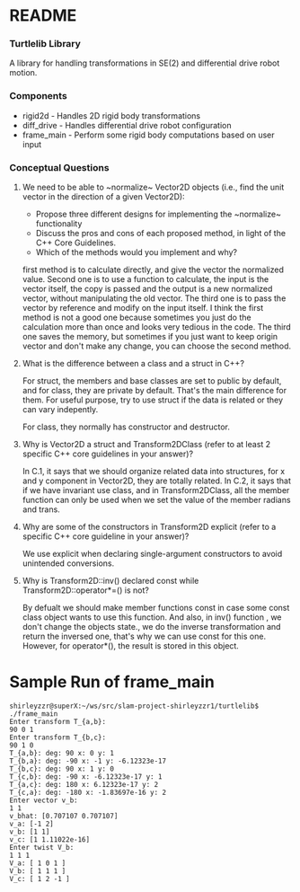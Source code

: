 # README

### Turtlelib Library
A library for handling transformations in SE(2) and differential drive robot motion.

### Components
- rigid2d - Handles 2D rigid body transformations
- diff_drive - Handles differential drive robot configuration
- frame_main - Perform some rigid body computations based on user input

### Conceptual Questions
1. We need to be able to ~normalize~ Vector2D objects (i.e., find the unit vector in the direction of a given Vector2D):
   - Propose three different designs for implementing the ~normalize~ functionality
   - Discuss the pros and cons of each proposed method, in light of the C++ Core Guidelines.
   - Which of the methods would you implement and why?
   
   first method is to calculate directly, and give the vector the normalized value. Second one is to use a function to calculate, the input is the vector itself, the copy is passed and the output is a new normalized vector, without manipulating the old vector. The third one is to pass the vector by reference and modify on the input  itself. I think the first method is not a good one because sometimes you just do the calculation more than once and looks very tedious in the code. The third one saves the memory, but sometimes if you just want to keep origin vector and don't make any change, you can choose the second method.


2. What is the difference between a class and a struct in C++?

   For struct, the members and base classes are set to public by default, and for class, they are private by default. That's the main difference for them. For useful purpose, try to use struct if the data is related or they can vary indepently.

   For class, they normally has constructor and destructor.


3. Why is Vector2D a struct and Transform2DClass (refer to at least 2 specific C++ core guidelines in your answer)?

   In C.1, it says that we should organize related data into structures, for x and y component in Vector2D, they are totally related. In C.2, it says that if we have invariant use class, and in Transform2DClass, all the member function can only be used when we set the value of the member radians and trans.


4. Why are some of the constructors in Transform2D explicit (refer to a specific C++ core guideline in your answer)?

   We use explicit when declaring single-argument constructors to avoid unintended conversions.


5. Why is Transform2D::inv() declared const while Transform2D::operator*=() is not?
   
   By defualt we should make member functions const in case some const class object wants to use this function. And also, in inv() function , we don't change the objects state., we do the inverse transformation and return the inversed one, that's why we can use const for this one.  However, for operator*(), the result is stored in this object.

# Sample Run of frame_main
```
shirleyzzr@superX:~/ws/src/slam-project-shirleyzzr1/turtlelib$ ./frame_main
Enter transform T_{a,b}:
90 0 1
Enter transform T_{b,c}:
90 1 0
T_{a,b}: deg: 90 x: 0 y: 1
T_{b,a}: deg: -90 x: -1 y: -6.12323e-17
T_{b,c}: deg: 90 x: 1 y: 0
T_{c,b}: deg: -90 x: -6.12323e-17 y: 1
T_{a,c}: deg: 180 x: 6.12323e-17 y: 2
T_{c,a}: deg: -180 x: -1.83697e-16 y: 2
Enter vector v_b:
1 1
v_bhat: [0.707107 0.707107]
v_a: [-1 2]
v_b: [1 1]
v_c: [1 1.11022e-16]
Enter twist V_b: 
1 1 1
V_a: [ 1 0 1 ]
V_b: [ 1 1 1 ]
V_c: [ 1 2 -1 ]
```
